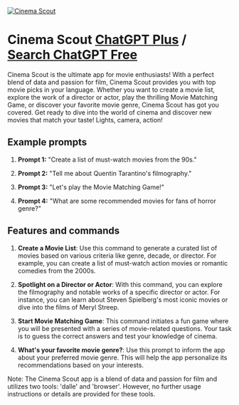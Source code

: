 
[![Cinema Scout](https://files.oaiusercontent.com/file-0QyU4Hr9HfKMbBI5k8YnzJHe?se=2123-10-17T20%3A02%3A17Z&sp=r&sv=2021-08-06&sr=b&rscc=max-age%3D31536000%2C%20immutable&rscd=attachment%3B%20filename%3Dcfc6b8f0-1689-4b9f-9bbe-544aa5311153.png&sig=wMuxL4UpXMlZ25pARi5fsZD17EceMwj4Qyq79eEVhBg%3D)](https://chat.openai.com/g/g-RMG1rawpf-cinema-scout)

# Cinema Scout [ChatGPT Plus](https://chat.openai.com/g/g-RMG1rawpf-cinema-scout) / [Search ChatGPT Free](https://gptcall.net/index.html#/?search=Cinema%20Scout)

Cinema Scout is the ultimate app for movie enthusiasts! With a perfect blend of data and passion for film, Cinema Scout provides you with top movie picks in your language. Whether you want to create a movie list, explore the work of a director or actor, play the thrilling Movie Matching Game, or discover your favorite movie genre, Cinema Scout has got you covered. Get ready to dive into the world of cinema and discover new movies that match your taste! Lights, camera, action!

## Example prompts

1. **Prompt 1:** "Create a list of must-watch movies from the 90s."

2. **Prompt 2:** "Tell me about Quentin Tarantino's filmography."

3. **Prompt 3:** "Let's play the Movie Matching Game!"

4. **Prompt 4:** "What are some recommended movies for fans of horror genre?"

## Features and commands

1. **Create a Movie List**: Use this command to generate a curated list of movies based on various criteria like genre, decade, or director. For example, you can create a list of must-watch action movies or romantic comedies from the 2000s.

2. **Spotlight on a Director or Actor**: With this command, you can explore the filmography and notable works of a specific director or actor. For instance, you can learn about Steven Spielberg's most iconic movies or dive into the films of Meryl Streep.

3. **Start Movie Matching Game**: This command initiates a fun game where you will be presented with a series of movie-related questions. Your task is to guess the correct answers and test your knowledge of cinema.

4. **What's your favorite movie genre?**: Use this prompt to inform the app about your preferred movie genre. This will help the app personalize its recommendations based on your interests.

Note: The Cinema Scout app is a blend of data and passion for film and utilizes two tools: 'dalle' and 'browser'. However, no further usage instructions or details are provided for these tools.


